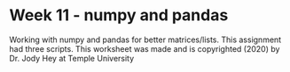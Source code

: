 # Week 11 - numpy and pandas
Working with numpy and pandas for better matrices/lists. This assignment had three scripts.
This worksheet was made and is copyrighted (2020) by Dr. Jody Hey at Temple University
